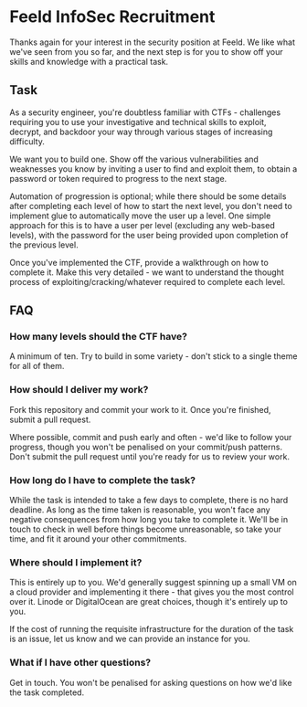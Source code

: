 # Feeld InfoSec Recruitment

Thanks again for your interest in the security position at Feeld. We
like what we've seen from you so far, and the next step is for you to
show off your skills and knowledge with a practical task.

## Task

As a security engineer, you're doubtless familiar with CTFs - challenges
requiring you to use your investigative and technical skills to exploit,
decrypt, and backdoor your way through various stages of increasing
difficulty.

We want you to build one. Show off the various vulnerabilities and
weaknesses you know by inviting a user to find and exploit them, to
obtain a password or token required to progress to the next stage.

Automation of progression is optional; while there should be some
details after completing each level of how to start the next level, you
don't need to implement glue to automatically move the user up a level.
One simple approach for this is to have a user per level (excluding any
web-based levels), with the password for the user being provided upon
completion of the previous level.

Once you've implemented the CTF, provide a walkthrough on how to
complete it. Make this very detailed - we want to understand the thought
process of exploiting/cracking/whatever required to complete each level.

## FAQ

### How many levels should the CTF have?

A minimum of ten. Try to build in some variety - don't stick to a single
theme for all of them.

### How should I deliver my work?

Fork this repository and commit your work to it. Once you're finished,
submit a pull request.

Where possible, commit and push early and often - we'd like to follow
your progress, though you won't be penalised on your commit/push
patterns. Don't submit the pull request until you're ready for us to
review your work.

### How long do I have to complete the task?

While the task is intended to take a few days to complete, there is no
hard deadline. As long as the time taken is reasonable, you won't face
any negative consequences from how long you take to complete it. We'll
be in touch to check in well before things become unreasonable, so take
your time, and fit it around your other commitments.

### Where should I implement it?

This is entirely up to you. We'd generally suggest spinning up a small
VM on a cloud provider and implementing it there - that gives you the
most control over it. Linode or DigitalOcean are great choices, though
it's entirely up to you.

If the cost of running the requisite
infrastructure for the duration of the task is an issue, let us know and
we can provide an instance for you.

### What if I have other questions?

Get in touch. You won't be penalised for asking questions on how we'd
like the task completed.
